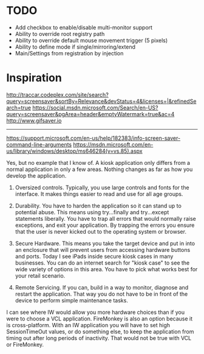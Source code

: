 
# TODO

* Add checkbox to enable/disable multi-monitor support
* Ability to override root registry path
* Ability to override default mouse movement trigger (5 pixels)
* Ability to define mode if single/mirroring/extend
* Main/Settings from registration by injection

# Inspiration

http://traccar.codeplex.com/site/search?query=screensaver&sortBy=Relevance&devStatus=4&licenses=|&refinedSearch=true
https://social.msdn.microsoft.com/Search/en-US?query=screensaver&pgArea=header&emptyWatermark=true&ac=4
http://www.gifsaver.io

----------------------------------------------------------------------------------------

https://support.microsoft.com/en-us/help/182383/info-screen-saver-command-line-arguments
https://msdn.microsoft.com/en-us/library/windows/desktop/ms646284(v=vs.85).aspx

Yes, but no example that I know of. A kiosk application only differs from a normal application in only a few areas. Nothing changes as far as how you develop the application.

1. Oversized controls. Typically, you use large controls and fonts for the interface. It makes things easier to read and use for all age groups.

2. Durability. You have to harden the application so it can stand up to potential abuse. This means using try...finally and try...except statements liberally. You have to trap all errors that would normally raise exceptions, and exit your application. By trapping the errors you ensure that the user is never kicked out to the operating system or browser.

3. Secure Hardware. This means you take the target device and put in into an enclosure that will prevent users from accessing hardware buttons and ports. Today I see iPads inside secure kiosk cases in many businesses. You can do an internet search for "kiosk case" to see the wide variety of options in this area. You have to pick what works best for your retail scenario.

4. Remote Servicing. If you can, build in a way to monitor, diagnose and restart the application. That way you do not have to be in front of the device to perform simple maintenance tasks.

I can see where IW would allow you more hardware choices than if you were to choose a VCL application. FireMonkey is also an option because it is cross-platform. With an IW application you will have to set high SessionTimeOut values, or do something else, to keep the application from timing out after long periods of inactivity. That would not be true with VCL or FireMonkey.
